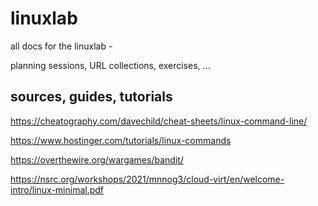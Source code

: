# linuxlab

all docs for the linuxlab - 

planning sessions,
URL collections,
exercises, ...

## sources, guides, tutorials

https://cheatography.com/davechild/cheat-sheets/linux-command-line/

https://www.hostinger.com/tutorials/linux-commands

https://overthewire.org/wargames/bandit/	

https://nsrc.org/workshops/2021/mnnog3/cloud-virt/en/welcome-intro/linux-minimal.pdf
